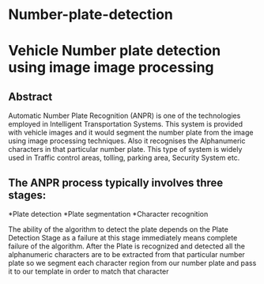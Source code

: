 # Number-plate-detection
# Vehicle Number plate detection using image image processing
## Abstract
Automatic Number Plate Recognition (ANPR) is one of the technologies employed in Intelligent Transportation Systems.
This system is provided with vehicle images and it would segment the number plate from the image using image processing techniques.
Also it recognises the Alphanumeric characters in that particular number plate.
This type of system is widely used in Traffic control areas, tolling, parking area, Security System etc. 

## The ANPR process typically involves three stages: 
*Plate detection
*Plate segmentation
*Character recognition

The ability of the algorithm to detect the plate depends on the Plate Detection Stage as a failure at this stage immediately means complete failure of the algorithm. 
After the Plate is recognized and detected all the alphanumeric characters are to be extracted from that particular number plate so we segment each character region from our number plate and pass it to our template in order to match that character
